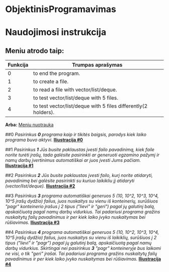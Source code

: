 # ObjektinisProgramavimas


# Naudojimosi instrukcija

## Meniu atrodo taip:

Funkcija | Trumpas aprašymas
------------ | -------------
0 | to end the program.
1 | to create a file.
2 | to read a file with vector/list/deque.  
3 | to test vector/list/deque with 5 files.
4 | to test vector/list/deque with 5 files differently(2 holders).

**Arba:** [Meniu nuotrauka](https://gyazo.com/9c2eff8231fa73817b48c713a1f55d1c)

##0
_Pasirinkus **0** programa kaip ir tikitės baigsis, parodys kiek laiko programa buvo aktyvi._
[**Iliustracija #0**](https://gyazo.com/092a6b2fd577d833bff496f68325c0ff)

##1
_Pasirinkus **1** Jūs busite paklaustas įvesti failo pavadinimą, kiek faile norite turėti įrašų, tada galėsite pasirinkti ar generuoti egzamino pažymį ir namų darbų įvertinimus automatiškai ar juos įvesti Jums pačiam._
[**Iliustracija #1**](https://gyazo.com/0f9ab18b79c812de4335e95fd6494cab)

##2
_Pasirinkus **2** Jūs busite paklaustas įvesti failo, kurį norite atidaryti, pavadinimą bei galėsite pasirinkti su kuriuo laikikliu jį atidaryti (vector/list/deque)._
[**Iliustracija #2**](https://gyazo.com/681e2257febd29db1154daa58b56ecb5)

##3
_Pasirinkus **3** programa automatiškai generuos 5 (10, 10^2, 10^3, 10^4, 10^5 įrašų dydžio) failus, juos nuskaitys su vienu iš konteinerių, surūšiuos "pagr" konteinerio įrašus į 2 tipus ("lievi" ir "geri") pagal jų galutinį balą, apskaičiuotą pagal namų darbų vidurkius. Tai padariusi programa gražins nuskaitytų failų pavadinimus ir per kiek laiko įvyko nuskaitymas bei rūšiavimas._
[**Iliustracija #3**](https://gyazo.com/a7fe7bea97258ca5a3c0ed2d4074b370)

##4
_Pasirinkus **4** programa automatiškai generuos 5 (10, 10^2, 10^3, 10^4, 10^5 įrašų dydžio) failus, juos nuskaitys su vienu iš laikiklių, surūšiuos į 2 tipus ("lievi" ir "pagr") pagal jų galutinį balą, apskaičiuotą pagal namų darbų vidurkius. Skirtingai nei pasirinkus **3** "pagr" konteineryje bus laikomi ne visi, o tik "geri" įrašai. Tai padariusi programa gražins nuskaitytų failų pavadinimus ir per kiek laiko įvyko nuskaitymas bei rūšiavimas._
[**Iliustracija #4**](https://gyazo.com/141621d4d6ed0852214b934ba4f99b6a)




